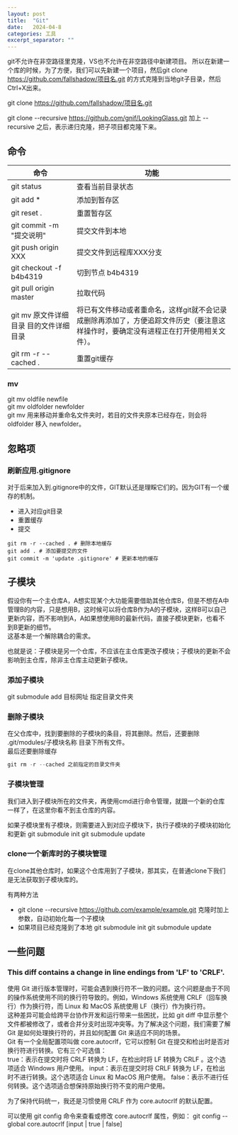 ```yaml
---
layout: post
title:  "Git"
date:   2024-04-8
categories: 工具
excerpt_separator: ""
---
```


git不允许在非空路径里克隆，VS也不允许在非空路径中新建项目。
所以在新建一个库的时候，为了方便，我们可以先新建一个项目，然后git clone <https://github.com/fallshadow/项目名.git> 的方式克隆到当地git子目录，然后Ctrl+X出来。

git clone <https://github.com/fallshadow/项目名.git>

git clone --recursive https://github.com/gnif/LookingGlass.git
加上 --recursive 之后，表示递归克隆，把子项目都克隆下来。

## 命令
| 命令                                   | 功能                                                                                                                                  |
| -------------------------------------- | ------------------------------------------------------------------------------------------------------------------------------------- |
| git status                             | 查看当前目录状态                                                                                                                      |
| git add \*                             | 添加到暂存区                                                                                                                          |
| git reset .                            | 重置暂存区                                                                                                                            |
| git commit -m "提交说明"               | 提交文件到本地                                                                                                                        |
| git push origin XXX                    | 提交文件到远程库XXX分支                                                                                                               |
| git checkout -f b4b4319                | 切到节点 b4b4319                                                                                                                      |
| git pull origin master                 | 拉取代码                                                                                                                              |
| git mv 原文件详细目录 目的文件详细目录 | 将已有文件移动或者重命名，这样git就不会记录成删除再添加了，方便追踪文件历史（要注意这样操作时，要确定没有进程正在打开使用相关文件）。 |
| git rm -r --cached .                   | 重置git缓存                                                                                                                           |


### mv
git mv oldfile newfile  
git mv oldfolder newfolder  
git mv 用来移动并重命名文件夹时，若目的文件夹原本已经存在，则会将 oldfolder 移入 newfolder。


## 忽略项
### 刷新应用.gitignore
对于后来加入到.gitignore中的文件，GIT默认还是理睬它们的。因为GIT有一个缓存的机制。

- 进入对应git目录
- 重置缓存
- 提交
  
```
git rm -r --cached . # 删除本地缓存
git add . # 添加要提交的文件
git commit -m 'update .gitignore' # 更新本地的缓存
```

## 子模块
假设你有一个主仓库A，A想实现某个大功能需要借助其他仓库B，但是不想在A中管理B的内容，只是想用B，这时候可以将仓库B作为A的子模块，这样B可以自己更新内容，而不影响到A，A如果想使用B的最新代码，直接子模块更新，也看不到B更新的细节。  
这基本是一个解除耦合的需求。

也就是说：子模块是另一个仓库，不应该在主仓库更改子模块；子模块的更新不会影响到主仓库，除非主仓库主动更新子模块。
### 添加子模块
git submodule add 目标网址 指定目录文件夹  

### 删除子模块
在父仓库中，找到要删除的子模块的条目，将其删除。然后，还要删除 .git/modules/子模块名称 目录下所有文件。  
最后还要删除缓存
```Cpp
git rm -r --cached 之前指定的目录文件夹
```
### 子模块管理
我们进入到子模块所在的文件夹，再使用cmd进行命令管理，就跟一个新的仓库一样了，在这里你看不到主仓库的内容。

如果子模块里有子模块，则需要进入到对应子模块下，执行子模块的子模块初始化和更新
git submodule init 
git submodule update

### clone一个新库时的子模块管理
在clone其他仓库时，如果这个仓库用到了子模块，那其实，在普通clone下我们是无法获取到子模块库的。

有两种方法
- git clone --recursive https://github.com/example/example.git 克隆时加上参数，自动初始化每一个子模块
- 如果项目已经克隆到了本地
git submodule init 
git submodule update



## 一些问题
### This diff contains a change in line endings from 'LF' to 'CRLF'.
使用 Git 进行版本管理时，可能会遇到换行符不一致的问题。这个问题是由于不同的操作系统使用不同的换行符导致的。例如，Windows 系统使用 CRLF（回车换行）作为换行符，而 Linux 和 MacOS 系统使用 LF（换行）作为换行符。  
这种差异可能会给跨平台协作开发和运行带来一些困扰，比如 git diff 中显示整个文件都被修改了，或者合并分支时出现冲突等。为了解决这个问题，我们需要了解 Git 是如何处理换行符的，并且如何配置 Git 来适应不同的场景。  
Git 有一个全局配置项叫做 core.autocrlf，它可以控制 Git 在提交和检出时是否对换行符进行转换。它有三个可选值：  
true：表示在提交时将 CRLF 转换为 LF，在检出时将 LF 转换为 CRLF 。这个选项适合 Windows 用户使用。
input：表示在提交时将 CRLF 转换为 LF，在检出时不进行转换。这个选项适合 Linux 和 MacOS 用户使用。
false：表示不进行任何转换。这个选项适合想保持原始换行符不变的用户使用。

为了保持代码统一，我还是习惯使用 CRLF 作为 core.autocrlf 的默认配置。

可以使用 git config 命令来查看或修改 core.autocrlf 属性，例如：
git config --global core.autocrlf [input | true | false]